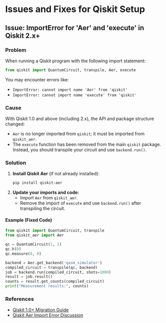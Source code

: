 # Issues and Fixes for Qiskit Setup

## Issue: ImportError for 'Aer' and 'execute' in Qiskit 2.x+

### Problem
When running a Qiskit program with the following import statement:
```python
from qiskit import QuantumCircuit, transpile, Aer, execute
```
You may encounter errors like:
- `ImportError: cannot import name 'Aer' from 'qiskit'`
- `ImportError: cannot import name 'execute' from 'qiskit'`

### Cause
With Qiskit 1.0 and above (including 2.x), the API and package structure changed:
- `Aer` is no longer imported from `qiskit`; it must be imported from `qiskit_aer`.
- The `execute` function has been removed from the main `qiskit` package. Instead, you should transpile your circuit and use `backend.run()`.

### Solution
1. **Install Qiskit Aer** (if not already installed):
   ```sh
   pip install qiskit-aer
   ```
2. **Update your imports and code:**
   - Import `Aer` from `qiskit_aer`.
   - Remove the import of `execute` and use `backend.run()` after transpiling the circuit.

#### Example (Fixed Code)
```python
from qiskit import QuantumCircuit, transpile
from qiskit_aer import Aer

qc = QuantumCircuit(1, 1)
qc.h(0)
qc.measure(0, 0)

backend = Aer.get_backend('qasm_simulator')
compiled_circuit = transpile(qc, backend)
job = backend.run(compiled_circuit, shots=1000)
result = job.result()
counts = result.get_counts(compiled_circuit)
print("Measurement results:", counts)
```

### References
- [Qiskit 1.0+ Migration Guide](https://docs.quantum.ibm.com/api/migration-guides/qiskit-1.0-features)
- [Qiskit Aer Import Error Discussion](https://discourse.jupyter.org/t/qiskit-aer-import-error/24377) 